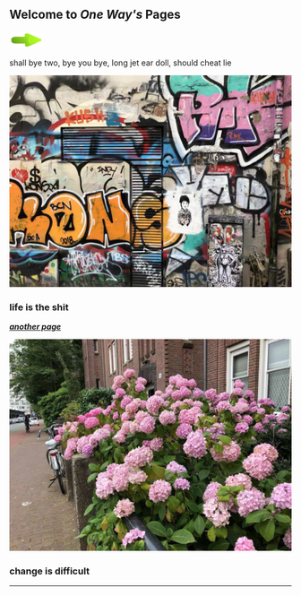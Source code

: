## Welcome to *One Way's* Pages

<a href="./another-1.html">
    <img border="0" src="img/arrow.jpeg"  width="60px" height="30px"/>
</a>

shall bye two, bye you bye, long jet ear doll, should cheat lie

<center>
 <img src='img/wall.jpg'>
</center>


### life is the shit

[**_another page_**](./another-2.html)

<center>
 <img src='img/flower2.jpg'>
</center>

### change is difficult

-------------
